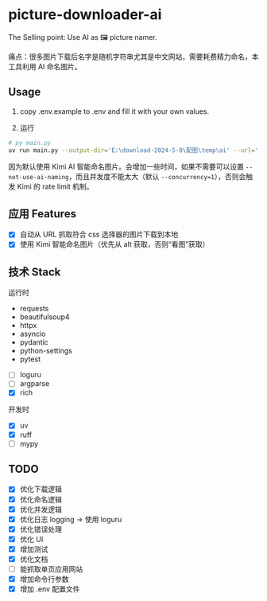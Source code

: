# picture-downloader-ai

The Selling point: Use AI as 🖼️ picture namer.

痛点：很多图片下载后名字是随机字符串尤其是中文网站，需要耗费精力命名，本工具利用 AI 命名图片。

## Usage

1. copy .env.example to .env and fill it with your own values.

2. 运行

```bash
# py main.py
uv run main.py --output-dir='E:\download-2024-5-8\配图\temp\ai' --url='https://www.python-httpx.org/' --selector='.md-content img'
```

因为默认使用 Kimi AI 智能命名图片。会增加一些时间，如果不需要可以设置 `--not-use-ai-naming`，而且并发度不能太大（默认 `--concurrency=1`），否则会触发 Kimi 的 rate limit 机制。

## 应用 Features

- [x] 自动从 URL 抓取符合 css 选择器的图片下载到本地
- [x] 使用 Kimi 智能命名图片（优先从 alt 获取，否则“看图”获取）

## 技术 Stack

运行时

- requests
- beautifulsoup4
- httpx
- asyncio
- pydantic
- python-settings
- pytest
- [ ] loguru
- [ ] argparse
- [x] rich

开发时

- [x] uv
- [x] ruff
- [ ] mypy

## TODO

- [x] 优化下载逻辑
- [x] 优化命名逻辑
- [x] 优化并发逻辑
- [x] 优化日志 logging -> 使用 loguru
- [x] 优化错误处理
- [x] 优化 UI
- [x] 增加测试
- [x] 优化文档
- [ ] 能抓取单页应用网站
- [x] 增加命令行参数
- [x] 增加 .env 配置文件
